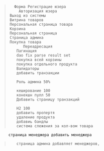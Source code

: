 >       Форма Регистрацие юзера
>         Авторизация юзера
>     Выход из системы
>     Витрина товаров
>     Персональная страница товара
>     Корзина
>     Персональная страница
>     Страница админа
>     Покупка товара
>           Переадресация
>        Пагинация
>        dao fix parse result set
>        покупка всей корзины
>        покупка отдельного продукта
>        Валидаторы
>        добавить транзакции
>
>        Роль админа 50%
>        
>        кеширование 100
>        конекшн пулл 50
>        Добавить страницу транзакций
>
>        H2 100
>        добавить пропертя
>        удаление продукта
>        добавиь бандлы
>        система слежения за кол-вом товара
         страница менеджера добавить менеджера 
>        страница админа добавляет менеджеров, 
            
